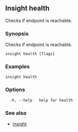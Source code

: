 ## Insight health

Checks if endpoint is reachable.

### <a id='synopsis'></a>Synopsis

Checks if endpoint is reachable.

```
insight health [flags]
```

### <a id='examples'></a>Examples

```
insight health
```

### <a id='options'></a>Options

```
  -h, --help   help for health
```

### <a id='see-also'></a>See also

* [insight](insight.md)
